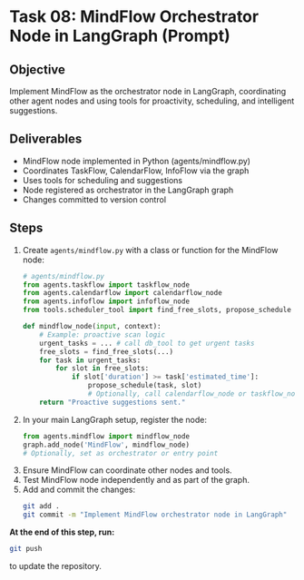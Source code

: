 # Task 08: MindFlow Orchestrator Node in LangGraph (Prompt)

## Objective
Implement MindFlow as the orchestrator node in LangGraph, coordinating other agent nodes and using tools for proactivity, scheduling, and intelligent suggestions.

## Deliverables
- MindFlow node implemented in Python (agents/mindflow.py)
- Coordinates TaskFlow, CalendarFlow, InfoFlow via the graph
- Uses tools for scheduling and suggestions
- Node registered as orchestrator in the LangGraph graph
- Changes committed to version control

## Steps
1. Create `agents/mindflow.py` with a class or function for the MindFlow node:
   ```python
   # agents/mindflow.py
   from agents.taskflow import taskflow_node
   from agents.calendarflow import calendarflow_node
   from agents.infoflow import infoflow_node
   from tools.scheduler_tool import find_free_slots, propose_schedule

   def mindflow_node(input, context):
       # Example: proactive scan logic
       urgent_tasks = ... # call db_tool to get urgent tasks
       free_slots = find_free_slots(...)
       for task in urgent_tasks:
           for slot in free_slots:
               if slot['duration'] >= task['estimated_time']:
                   propose_schedule(task, slot)
                   # Optionally, call calendarflow_node or taskflow_node
       return "Proactive suggestions sent."
   ```
2. In your main LangGraph setup, register the node:
   ```python
   from agents.mindflow import mindflow_node
   graph.add_node('MindFlow', mindflow_node)
   # Optionally, set as orchestrator or entry point
   ```
3. Ensure MindFlow can coordinate other nodes and tools.
4. Test MindFlow node independently and as part of the graph.
5. Add and commit the changes:
   ```bash
   git add .
   git commit -m "Implement MindFlow orchestrator node in LangGraph"
   ```

**At the end of this step, run:**
```bash
git push
```
to update the repository. 